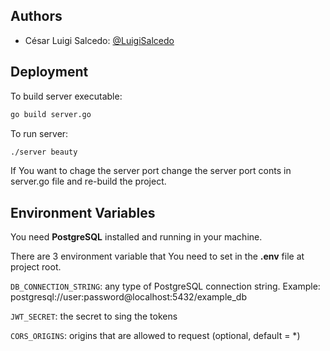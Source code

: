 
## Authors

- César Luigi Salcedo: [@LuigiSalcedo](https://www.github.com/LuigiSalcedo)




## Deployment

To build server executable:

```bash
go build server.go
```

To run server:
```bash
./server beauty
```

If You want to chage the server port change the server port conts in server.go file and re-build the project.




## Environment Variables

You need **PostgreSQL** installed and running in your machine.

There are 3 environment variable that You need to set in the **.env** file at project root.

`DB_CONNECTION_STRING`: any type of PostgreSQL connection string. Example: postgresql://user:password@localhost:5432/example_db

`JWT_SECRET`: the secret to sing the tokens

`CORS_ORIGINS`: origins that are allowed to request (optional, default = *)



